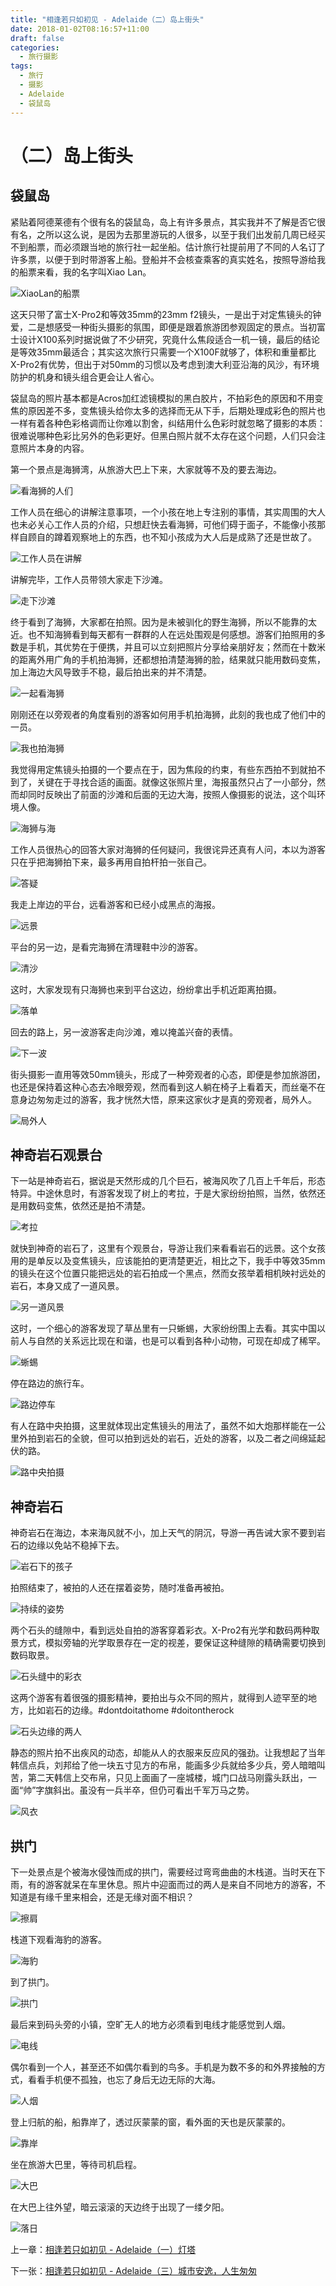 ```yaml
---
title: "相逢若只如初见 - Adelaide（二）岛上街头"
date: 2018-01-02T08:16:57+11:00
draft: false
categories:
  - 旅行摄影
tags:
  - 旅行
  - 摄影
  - Adelaide
  - 袋鼠岛
---
```

# （二）岛上街头

## 袋鼠岛

紧贴着阿德莱德有个很有名的袋鼠岛，岛上有许多景点，其实我并不了解是否它很有名，之所以这么说，是因为去那里游玩的人很多，以至于我们出发前几周已经买不到船票，而必须跟当地的旅行社一起坐船。估计旅行社提前用了不同的人名订了许多票，以便于到时带游客上船。登船并不会核查乘客的真实姓名，按照导游给我的船票来看，我的名字叫Xiao Lan。

![XiaoLan的船票][island-1]

这天只带了富士X-Pro2和等效35mm的23mm f2镜头，一是出于对定焦镜头的钟爱，二是想感受一种街头摄影的氛围，即便是跟着旅游团参观固定的景点。当初富士设计X100系列时据说做了不少研究，究竟什么焦段适合一机一镜，最后的结论是等效35mm最适合；其实这次旅行只需要一个X100F就够了，体积和重量都比X-Pro2有优势，但出于对50mm的习惯以及考虑到澳大利亚沿海的风沙，有环境防护的机身和镜头组合更会让人省心。

袋鼠岛的照片基本都是Acros加红滤镜模拟的黑白胶片，不拍彩色的原因和不用变焦的原因差不多，变焦镜头给你太多的选择而无从下手，后期处理成彩色的照片也一样有着各种色彩格调而让你难以割舍，纠结用什么色彩时就忽略了摄影的本质：很难说哪种色彩比另外的色彩更好。但黑白照片就不太存在这个问题，人们只会注意照片本身的内容。

第一个景点是海狮湾，从旅游大巴上下来，大家就等不及的要去海边。

![看海狮的人们][island-2]

工作人员在细心的讲解注意事项，一个小孩在地上专注别的事情，其实周围的大人也未必关心工作人员的介绍，只想赶快去看海狮，可他们碍于面子，不能像小孩那样自顾自的蹲着观察地上的东西，也不知小孩成为大人后是成熟了还是世故了。

![工作人员在讲解][island-3]

讲解完毕，工作人员带领大家走下沙滩。

![走下沙滩][island-4]

终于看到了海狮，大家都在拍照。因为是未被驯化的野生海狮，所以不能靠的太近。也不知海狮看到每天都有一群群的人在远处围观是何感想。游客们拍照用的多数是手机，其优势在于便携，并且可以立刻把照片分享给亲朋好友；然而在十数米的距离外用广角的手机拍海狮，还都想拍清楚海狮的脸，结果就只能用数码变焦，加上海边大风导致手不稳，最后拍出来的并不清楚。

![一起看海狮][island-5]

刚刚还在以旁观者的角度看别的游客如何用手机拍海狮，此刻的我也成了他们中的一员。

![我也拍海狮][island-6]

我觉得用定焦镜头拍摄的一个要点在于，因为焦段的约束，有些东西拍不到就拍不到了，关键在于寻找合适的画面。就像这张照片里，海报虽然只占了一小部分，然而却同时反映出了前面的沙滩和后面的无边大海，按照人像摄影的说法，这个叫环境人像。

![海狮与海][island-7]

工作人员很热心的回答大家对海狮的任何疑问，我很诧异还真有人问，本以为游客只在乎把海狮拍下来，最多再用自拍杆拍一张自己。

![答疑][island-8]

我走上岸边的平台，远看游客和已经小成黑点的海报。

![远景][island-9]

平台的另一边，是看完海狮在清理鞋中沙的游客。

![清沙][island-10]

这时，大家发现有只海狮也来到平台这边，纷纷拿出手机近距离拍摄。

![落单][island-11]

回去的路上，另一波游客走向沙滩，难以掩盖兴奋的表情。

![下一波][island-12]

街头摄影一直用等效50mm镜头，形成了一种旁观者的心态，即便是参加旅游团，也还是保持着这种心态去冷眼旁观，然而看到这人躺在椅子上看着天，而丝毫不在意身边匆匆走过的游客，我才恍然大悟，原来这家伙才是真的旁观者，局外人。

![局外人][island-13]

## 神奇岩石观景台

下一站是神奇岩石，据说是天然形成的几个巨石，被海风吹了几百上千年后，形态特异。中途休息时，有游客发现了树上的考拉，于是大家纷纷拍照，当然，依然还是用数码变焦，依然还是拍不清楚。

![考拉][island-14]

就快到神奇的岩石了，这里有个观景台，导游让我们来看看岩石的远景。这个女孩用的是单反以及变焦镜头，应该能拍的更清楚更近，相比之下，我手中等效35mm的镜头在这个位置只能把远处的岩石拍成一个黑点，然而女孩举着相机映衬远处的岩石，本身又成了一道风景。

![另一道风景][island-15]

这时，一个细心的游客发现了草丛里有一只蜥蜴，大家纷纷围上去看。其实中国以前人与自然的关系远比现在和谐，也是可以看到各种小动物，可现在却成了稀罕。

![蜥蜴][island-16]

停在路边的旅行车。

![路边停车][island-17]

有人在路中央拍摄，这里就体现出定焦镜头的用法了，虽然不如大炮那样能在一公里外拍到岩石的全貌，但可以拍到远处的岩石，近处的游客，以及二者之间绵延起伏的路。

![路中央拍摄][island-18]

## 神奇岩石

神奇岩石在海边，本来海风就不小，加上天气的阴沉，导游一再告诫大家不要到岩石的边缘以免站不稳掉下去。

![岩石下的孩子][island-19]

拍照结束了，被拍的人还在摆着姿势，随时准备再被拍。

![持续的姿势][island-20]

两个石头的缝隙中，看到远处自拍的游客穿着彩衣。X-Pro2有光学和数码两种取景方式，模拟旁轴的光学取景存在一定的视差，要保证这种缝隙的精确需要切换到数码取景。

![石头缝中的彩衣][island-21]

这两个游客有着很强的摄影精神，要拍出与众不同的照片，就得到人迹罕至的地方，比如岩石的边缘。#dontdoitathome #doitontherock

![石头边缘的两人][island-22]

静态的照片拍不出疾风的动态，却能从人的衣服来反应风的强劲。让我想起了当年韩信点兵，刘邦给了他一块五寸见方的布帛，能画多少兵就给多少兵，旁人暗暗叫苦，第二天韩信上交布帛，只见上面画了一座城楼，城门口战马刚露头跃出，一面“帅”字旗斜出。虽没有一兵半卒，但仍可看出千军万马之势。

![风衣][island-23]

## 拱门

下一处景点是个被海水侵蚀而成的拱门，需要经过弯弯曲曲的木栈道。当时天在下雨，有的游客就呆在车里休息。照片中迎面而过的两人是来自不同地方的游客，不知道是有缘千里来相会，还是无缘对面不相识？

![擦肩][island-24]

栈道下观看海豹的游客。

![海豹][island-25]

到了拱门。

![拱门][island-26]

最后来到码头旁的小镇，空旷无人的地方必须看到电线才能感觉到人烟。

![电线][island-27]

偶尔看到一个人，甚至还不如偶尔看到的鸟多。手机是为数不多的和外界接触的方式，看看手机便不孤独，也忘了身后无边无际的大海。

![人烟][island-28]

登上归航的船，船靠岸了，透过灰蒙蒙的窗，看外面的天也是灰蒙蒙的。

![靠岸][island-29]

坐在旅游大巴里，等待司机启程。

![大巴][island-30]

在大巴上往外望，暗云滚滚的天边终于出现了一缕夕阳。

![落日][island-31]

上一章：[相逢若只如初见 - Adelaide（一）灯塔](/cn/article/travelphotographysa/ontheway/)

下一张：[相逢若只如初见 - Adelaide（三）城市安逸，人生匆匆](/cn/article/travelphotographysa/city/)

[island-1]: /photos/travelphotographySA/island-1-anno.jpg
[island-2]: /photos/travelphotographySA/island-2-anno.jpg
[island-3]: /photos/travelphotographySA/island-3-anno.jpg
[island-4]: /photos/travelphotographySA/island-4-anno.jpg
[island-5]: /photos/travelphotographySA/island-5-anno.jpg
[island-6]: /photos/travelphotographySA/island-6-anno.jpg
[island-7]: /photos/travelphotographySA/island-7-anno.jpg
[island-8]: /photos/travelphotographySA/island-8-anno.jpg
[island-9]: /photos/travelphotographySA/island-9-anno.jpg
[island-10]: /photos/travelphotographySA/island-10-anno.jpg
[island-11]: /photos/travelphotographySA/island-11-anno.jpg
[island-12]: /photos/travelphotographySA/island-12-anno.jpg
[island-13]: /photos/travelphotographySA/island-13-anno.jpg
[island-14]: /photos/travelphotographySA/island-14-anno.jpg
[island-15]: /photos/travelphotographySA/island-15-anno.jpg
[island-16]: /photos/travelphotographySA/island-16-anno.jpg
[island-17]: /photos/travelphotographySA/island-17-anno.jpg
[island-18]: /photos/travelphotographySA/island-18-anno.jpg
[island-19]: /photos/travelphotographySA/island-19-anno.jpg
[island-20]: /photos/travelphotographySA/island-20-anno.jpg
[island-21]: /photos/travelphotographySA/island-21-anno.jpg
[island-22]: /photos/travelphotographySA/island-22-anno.jpg
[island-23]: /photos/travelphotographySA/island-23-anno.jpg
[island-24]: /photos/travelphotographySA/island-24-anno.jpg
[island-25]: /photos/travelphotographySA/island-25-anno.jpg
[island-26]: /photos/travelphotographySA/island-26-anno.jpg
[island-27]: /photos/travelphotographySA/island-27-anno.jpg
[island-28]: /photos/travelphotographySA/island-28-anno.jpg
[island-29]: /photos/travelphotographySA/island-29-anno.jpg
[island-30]: /photos/travelphotographySA/island-30-anno.jpg
[island-31]: /photos/travelphotographySA/island-31-anno.jpg
